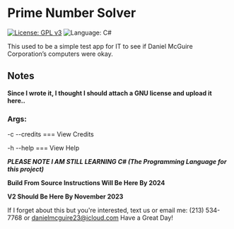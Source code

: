# Prime Number Solver
[![License: GPL v3](https://img.shields.io/github/license/DanielLMcGuire/PrimeNumberSolver)](https://www.gnu.org/licenses/old-licenses/gpl-3.0) ![Language: C#](https://img.shields.io/badge/language-C%23-green)

This used to be a simple test app for IT to see if Daniel McGuire Corporation’s computers were okay.
## Notes
**Since I wrote it, I thought I should attach a GNU license and upload it here..**
### Args:
-c --credits === View Credits

-h --help === View Help

***PLEASE NOTE I AM STILL LEARNING C# (The Programming Language for this project)***

**Build From Source Instructions Will Be Here By 2024**

**V2 Should Be Here By November 2023**

If I forget about this but you're interested, text us or email me:
(213) 534-7768 or danielmcguire23@icloud.com
Have a Great Day!

